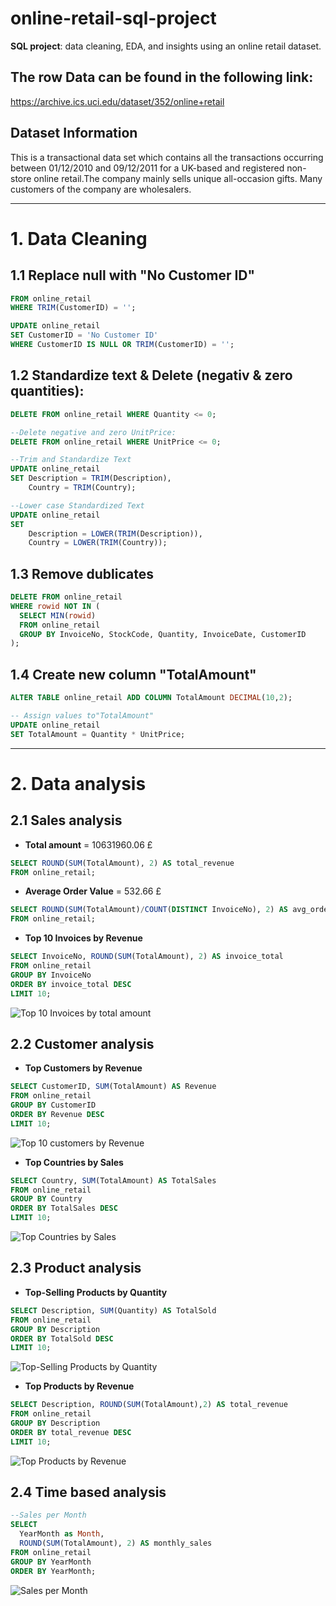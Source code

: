 # online-retail-sql-project
**SQL project**: data cleaning, EDA, and insights using an online retail dataset.
## The row Data can be found in the following link:
https://archive.ics.uci.edu/dataset/352/online+retail

## Dataset Information
This is a transactional data set which contains all the transactions occurring between 01/12/2010 and 09/12/2011 for a UK-based and registered non-store online retail.The company mainly sells unique all-occasion gifts. Many customers of the company are wholesalers.

---
# 1. Data Cleaning
## 1.1 Replace null with "No Customer ID"

```SQL
FROM online_retail
WHERE TRIM(CustomerID) = '';

UPDATE online_retail
SET CustomerID = 'No Customer ID'
WHERE CustomerID IS NULL OR TRIM(CustomerID) = '';
```
## 1.2 Standardize text & Delete (negativ & zero quantities):
```SQL
DELETE FROM online_retail WHERE Quantity <= 0;

--Delete negative and zero UnitPrice:
DELETE FROM online_retail WHERE UnitPrice <= 0;

--Trim and Standardize Text
UPDATE online_retail
SET Description = TRIM(Description),
    Country = TRIM(Country);

--Lower case Standardized Text
UPDATE online_retail
SET
    Description = LOWER(TRIM(Description)),
    Country = LOWER(TRIM(Country));
```

## 1.3 Remove dublicates
```SQL
DELETE FROM online_retail
WHERE rowid NOT IN (
  SELECT MIN(rowid)
  FROM online_retail
  GROUP BY InvoiceNo, StockCode, Quantity, InvoiceDate, CustomerID
);
```
## 1.4 Create new column "TotalAmount"

```SQL
ALTER TABLE online_retail ADD COLUMN TotalAmount DECIMAL(10,2);

-- Assign values to"TotalAmount"
UPDATE online_retail
SET TotalAmount = Quantity * UnitPrice;
```
---
# 2. Data analysis

## 2.1 Sales analysis
- **Total amount** = 10631960.06 £
```SQL
SELECT ROUND(SUM(TotalAmount), 2) AS total_revenue
FROM online_retail;
```
- **Average Order Value** = 532.66 £
```SQL
SELECT ROUND(SUM(TotalAmount)/COUNT(DISTINCT InvoiceNo), 2) AS avg_order_value
FROM online_retail;
```
- **Top 10 Invoices by Revenue**

```SQL
SELECT InvoiceNo, ROUND(SUM(TotalAmount), 2) AS invoice_total
FROM online_retail
GROUP BY InvoiceNo
ORDER BY invoice_total DESC
LIMIT 10;
```

![Top 10 Invoices by total amount](/Figures/Top_10_Invoices_by_Total_Amount.png)

## 2.2 Customer analysis
- **Top Customers by Revenue**
```sql
SELECT CustomerID, SUM(TotalAmount) AS Revenue
FROM online_retail
GROUP BY CustomerID
ORDER BY Revenue DESC
LIMIT 10;
```
![Top 10 customers by Revenue](/Figures/Top_10_Customers_by_Revenue.png)

- **Top Countries by Sales**
```SQL
SELECT Country, SUM(TotalAmount) AS TotalSales
FROM online_retail
GROUP BY Country
ORDER BY TotalSales DESC
LIMIT 10;
```
![Top Countries by Sales](/Figures/Top_10_Countries_by_Total_Sales.png)

## 2.3 Product analysis
- **Top-Selling Products by Quantity**
```SQL
SELECT Description, SUM(Quantity) AS TotalSold
FROM online_retail
GROUP BY Description
ORDER BY TotalSold DESC
LIMIT 10;
```
![Top-Selling Products by Quantity](/Figures/Top_selling_product.png)

- **Top Products by Revenue**
```SQl
SELECT Description, ROUND(SUM(TotalAmount),2) AS total_revenue
FROM online_retail
GROUP BY Description
ORDER BY total_revenue DESC
LIMIT 10;
```
![Top Products by Revenue](/Figures/Top_10_Products_by_Total_Revenue.png)

## 2.4 Time based analysis
```SQL
--Sales per Month
SELECT
  YearMonth as Month,
  ROUND(SUM(TotalAmount), 2) AS monthly_sales
FROM online_retail
GROUP BY YearMonth
ORDER BY YearMonth;
```
![Sales per Month](/Figures/Monthly_Sales_Trend.png)



